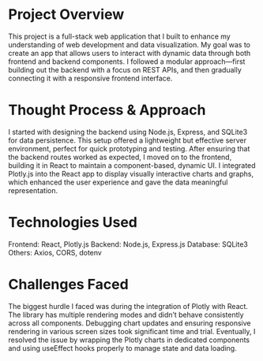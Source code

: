 # Project Overview
This project is a full-stack web application that I built to enhance my understanding of web development and data visualization. My goal was to create an app that allows users to interact with dynamic data through both frontend and backend components. I followed a modular approach—first building out the backend with a focus on REST APIs, and then gradually connecting it with a responsive frontend interface.

# Thought Process & Approach
I started with designing the backend using Node.js, Express, and SQLite3 for data persistence. This setup offered a lightweight but effective server environment, perfect for quick prototyping and testing. After ensuring that the backend routes worked as expected, I moved on to the frontend, building it in React to maintain a component-based, dynamic UI. I integrated Plotly.js into the React app to display visually interactive charts and graphs, which enhanced the user experience and gave the data meaningful representation.

# Technologies Used
Frontend: React, Plotly.js
Backend: Node.js, Express.js
Database: SQLite3
Others: Axios, CORS, dotenv

# Challenges Faced
The biggest hurdle I faced was during the integration of Plotly with React. The library has multiple rendering modes and didn’t behave consistently across all components. Debugging chart updates and ensuring responsive rendering in various screen sizes took significant time and trial. Eventually, I resolved the issue by wrapping the Plotly charts in dedicated components and using useEffect hooks properly to manage state and data loading.
